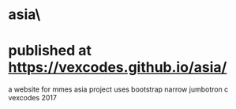 

# asia\

# published at https://vexcodes.github.io/asia/

a website for mmes asia project
uses bootstrap narrow jumbotron
c vexcodes 2017
